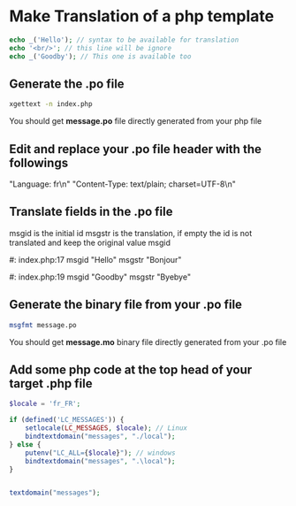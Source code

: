 # Make Translation of a php template

```php
echo _('Hello'); // syntax to be available for translation
echo '<br/>'; // this line will be ignore
echo _('Goodby'); // This one is available too
```

## Generate the .po file

```bash
xgettext -n index.php
```

You should get **message.po** file directly generated from your php file

## Edit and replace your .po file header with the followings

"Language: fr\n"
"Content-Type: text/plain; charset=UTF-8\n"

## Translate fields in the .po file

msgid is the initial id 
msgstr is the translation, if empty the id is not translated and keep the original value msgid 

#: index.php:17
msgid "Hello" 
msgstr "Bonjour" 

#: index.php:19
msgid "Goodby"
msgstr "Byebye"


## Generate the binary file from your .po file

```bash
msgfmt message.po
```

You should get **message.mo** binary file directly generated from your .po file

## Add some php code at the top head of your target .php file

```php
$locale = 'fr_FR';

if (defined('LC_MESSAGES')) {
    setlocale(LC_MESSAGES, $locale); // Linux
    bindtextdomain("messages", "./local");
} else {
    putenv("LC_ALL={$locale}"); // windows
    bindtextdomain("messages", ".\local");
}


textdomain("messages");
```
